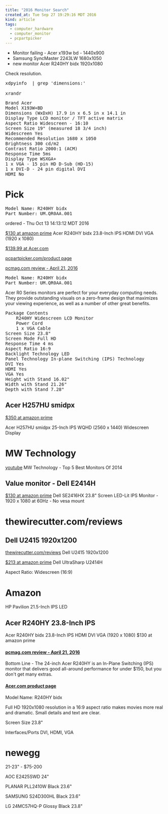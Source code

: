 ```yaml
---
title: "2016 Monitor Search"
created_at: Tue Sep 27 19:29:16 MDT 2016
kind: article
tags:
  - computer_hardware
  - computer_monitor
  - pcpartpicker
---
```


<ul>
  <li>Monitor failing - Acer x193w  bd - 1440x900</li>
  <li>Samsung SyncMaster 2243LW 1680x1050</li>
  <li>new monitor Acer R240HY bidx 1920x1080</li>
</ul>

Check resolution.

<pre>
xdpyinfo  | grep 'dimensions:'

xrandr
</pre>

<pre>
Brand Acer
Model X193W+BD
Dimensions (WxDxH) 17.9 in x 6.5 in x 14.1 in
Display Type LCD monitor / TFT active matrix
Aspect Ratio Widescreen - 16:10
Screen Size 19" (measured 18 3/4 inch)
Widescreen Yes
Recommended Resolution 1680 x 1050
Brightness 300 cd/m2
Contrast Ratio 2000:1 (ACM)
Response Time 5ms
Display Type WSXGA+
1 x VGA - 15 pin HD D-Sub (HD-15)
1 x DVI-D - 24 pin digital DVI 
HDMI No
</pre>

# Pick

<pre>
Model Name: R240HY bidx
Part Number: UM.QR0AA.001
</pre>


ordered - Thu Oct 13 14:13:12 MDT 2016

<a href="https://www.amazon.com/Acer-R240HY-bidx-23-8-Inch-Widescreen/dp/B0148NNKTC" target="_blank">$130 at amazon prime</a>
Acer R240HY bidx 23.8-Inch IPS HDMI DVI VGA (1920 x 1080)


<a href="http://www.acer.com/ac/en/US/content/model/UM.QR0AA.001" target="_blank">$139.99 at Acer.com</a>

<a href="http://pcpartpicker.com/product/vW38TW/acer-monitor-r240hybidx" target="_blank">pcpartpicker.com/product page</a>

<a href="http://www.pcmag.com/review/343848/acer-r240hy" target="_blank">pcmag.com review - April 21, 2016</a>

<pre>
Model Name: R240HY bidx
Part Number: UM.QR0AA.001
</pre>

Acer R0 Series monitors are perfect for your everyday computing
needs. They provide outstanding visuals on a zero-frame design that
maximizes your viewing experience, as well as a number of other great
benefits.

<pre>
Package Contents
    R240HY Widescreen LCD Monitor
    Power Cord
    1 x VGA Cable
Screen Size 23.8"
Screen Mode Full HD
Response Time 4 ms
Aspect Ratio 16:9
Backlight Technology LED
Panel Technology In-plane Switching (IPS) Technology
DVI Yes
HDMI Yes
VGA Yes
Height with Stand 16.02"
Width with Stand 21.26"
Depth with Stand 7.28"
</pre>


## Acer H257HU smidpx

<a href="https://www.amazon.com/Acer-H257HU-smidpx-25-Inch-Widescreen/dp/B00VJUIXOU" target="_blank">$350 at amazon prime</a>

Acer H257HU smidpx 25-Inch IPS WQHD (2560 x 1440) Widescreen Display 

# MW Technology

<a href="https://www.youtube.com/watch?v=EhoccqMLIlI" target="_blank">youtube</a>
MW Technology - Top 5 Best Monitors Of 2014

## Value monitor - Dell E2414H

<a href="https://www.amazon.com/Dell-SE2416HX-Screen-LED-Lit-Monitor/dp/B01717TLMM" target="_blank">$130 at amazon prime</a>
Dell SE2416HX 23.8" Screen LED-Lit IPS Monitor - 1920 x 1080 at 60Hz - No vesa mount 


# thewirecutter.com/reviews


## Dell U2415 1920x1200

<a href="http://thewirecutter.com/reviews/best-24-inch-monitor/" target="_blank">thewirecutter.com/reviews</a>
Dell U2415 1920x1200

<a href="https://www.amazon.com/Dell-UltraSharp-U2414H-Screen-Monitor/dp/B00GTV05XG" target="_blank">$213 at amazon prime</a>
Dell UltraSharp U2414H

Aspect Ratio: Widescreen (16:9)

# Amazon 

HP Pavilion 21.5-Inch IPS LED

## Acer R240HY 23.8-Inch IPS

Acer R240HY bidx 23.8-Inch IPS HDMI DVI VGA (1920 x 1080)  $130 at amazon prime

#### <a href="http://www.pcmag.com/review/343848/acer-r240hy" target="_blank">pcmag.com review - April 21, 2016</a>

Bottom Line - The 24-inch Acer R240HY is an In-Plane Switching (IPS)
monitor that delivers good all-around performance for under $150, but
you don't get many extras.
 
#### <a href="http://www.acer.com/ac/en/US/content/model/UM.QR0AA.001" target="_blank">Acer.com product page</a>

Model Name: R240HY bidx

Full HD 1920x1080 resolution in a 16:9 aspect ratio makes movies more real and dramatic. Small details and text are clear.

Screen Size 23.8"

Interfaces/Ports DVI, HDMI, VGA


# newegg

21-23" - $75-200

AOC E2425SWD 24"

PLANAR PLL2410W Black 23.6"

SAMSUNG S24D300HL Black 23.6"

LG 24MC57HQ-P Glossy Black 23.8"



<!--
html boilerplate
<a href="" target="_blank"></a>
<a name=""></a>
<img src="" width="400px">
<ul>
  <li></li>
</ul>
<pre>
</pre>
<pre><code>
</code></pre>
<math xmlns='http://www.w3.org/1998/Math/MathML' display='block'>
</math>
-->
